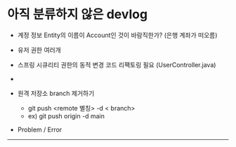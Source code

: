 # 아직 분류하지 않은 devlog


- 계정 정보 Entity의 이름이 Account인 것이 바람직한가? (은행 계좌가 떠오름)
- 유저 권한 여러개 
- 스프링 시큐리티 권한의 동적 변경 코드 리팩토링 필요 (UserController.java)
- 
- 원격 저장소 branch 제거하기
  - git push <remote 별칭> -d < branch>
  - ex) git push origin -d main


- Problem / Error
    

----

